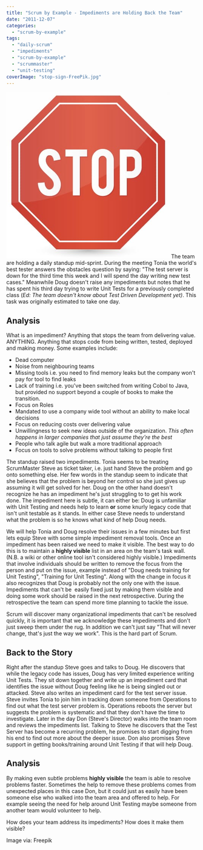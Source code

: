 ```yaml
---
title: "Scrum by Example - Impediments are Holding Back the Team"
date: "2011-12-07"
categories: 
  - "scrum-by-example"
tags: 
  - "daily-scrum"
  - "impediments"
  - "scrum-by-example"
  - "scrummaster"
  - "unit-testing"
coverImage: "stop-sign-FreePik.jpg"
---
```


![Stop Sign. Image by FreePik](images/stop-sign-FreePik.jpg) The team are holding a daily standup mid-sprint. During the meeting Tonia the world's best tester answers the obstacles question by saying: "The test server is down for the third time this week and I will spend the day writing new test cases." Meanwhile Doug doesn't raise any impediments but notes that he has spent his third day trying to write Unit Tests for a previously completed class (_Ed: The team doesn't know about Test Driven Development yet)_. This task was originally estimated to take one day.

## Analysis

What is an impediment? Anything that stops the team from delivering value. ANYTHING. Anything that stops code from being written, tested, deployed and making money. Some examples include:

- Dead computer
- Noise from neighbouring teams
- Missing tools i.e. you need to find memory leaks but the company won't pay for tool to find leaks
- Lack of training i.e. you've been switched from writing Cobol to Java, but provided no support beyond a couple of books to make the transition.
- Focus on Roles
- Mandated to use a company wide tool without an ability to make local decisions
- Focus on reducing costs over delivering value
- Unwillingness to seek new ideas outside of the organization. _This often happens in larger companies that just assume they're the best_
- People who talk agile but walk a more traditional approach
- Focus on tools to solve problems without talking to people first

The standup raised two impediments. Tonia seems to be treating ScrumMaster Steve as ticket taker, i.e. just hand Steve the problem and go onto something else. Her few words in the standup seem to indicate that she believes that the problem is beyond her control so she just gives up assuming it will get solved for her. Doug on the other hand doesn't recognize he has an impediment he's just struggling to to get his work done. The impediment here is subtle, it can either be: Doug is unfamiliar with Unit Testing and needs help to learn **or** some knurly legacy code that isn't unit testable as it stands. In either case Steve needs to understand what the problem is so he knows what kind of help Doug needs.

We will help Tonia and Doug resolve their issues in a few minutes but first lets equip Steve with some simple impediment removal tools. Once an impediment has been raised we need to make it visible. The best way to do this is to maintain a **highly visible** list in an area on the team's task wall. (N.B. a wiki or other online tool isn't considered highly visible.) Impediments that involve individuals should be written to remove the focus from the person and put on the issue, example instead of "Doug needs training for Unit Testing", "Training for Unit Testing". Along with the change in focus it also recognizes that Doug is probably not the only one with the issue. Impediments that can't be  easily fixed just by making them visible and doing some work should be raised in the next retrospective. During the retrospective the team can spend more time planning to tackle the issue.

Scrum will discover many organizational impediments that can't be resolved quickly, it is important that we acknowledge these impediments and don't just sweep them under the rug. In addition we can't just say "That will never change, that's just the way we work". This is the hard part of Scrum.

## Back to the Story

Right after the standup Steve goes and talks to Doug. He discovers that while the legacy code has issues, Doug has very limited experience writing Unit Tests. They sit down together and write up an impediment card that identifies the issue without Doug feeling like he is being singled out or attacked. Steve also writes an impediment card for the test server issue. Steve invites Tonia to join him in tracking down someone from Operations to find out what the test server problem is. Operations reboots the server but suggests the problem is systematic and that they don't have the time to investigate. Later in the day Don (Steve's Director) walks into the team room and reviews the impediments list. Talking to Steve he discovers that the Test Server has become a recurring problem, he promises to start digging from his end to find out more about the deeper issue. Don also promises Steve support in getting books/training around Unit Testing if that will help Doug.

## Analysis

By making even subtle problems **highly visible** the team is able to resolve problems faster. Sometimes the help to remove these problems comes from unexpected places in this case Don, but it could just as easily have been someone else who walked into the team area and offered to help. For example seeing the need for help around Unit Testing maybe someone from another team would volunteer to help.

How does your team address its impediments? How does it make them visible?

Image via: Freepik
